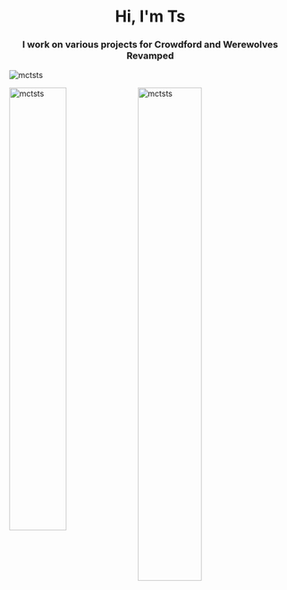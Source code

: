 <h1 align="center">Hi, I'm Ts</h1>
<h3 align="center">I work on various projects for Crowdford and Werewolves Revamped</h3>

<p align="left"> <img src="https://komarev.com/ghpvc/?username=mctsts&label=Profile%20views&color=0e75b6&style=flat" alt="mctsts" /> </p>

<p><img align="left" src="https://github-readme-stats.vercel.app/api?username=mctsts&show_icons=true&locale=en" alt="mctsts" width="45%"/><img align="left" src="https://github-readme-streak-stats.herokuapp.com/?user=mctsts&" alt="mctsts" width="47.5%"/></p>
